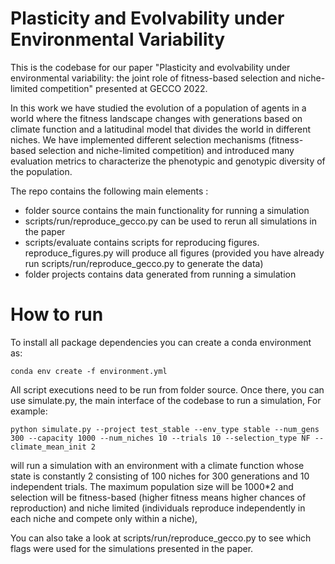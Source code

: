 # Plasticity and Evolvability under Environmental Variability

This is the codebase for our paper "Plasticity and evolvability under environmental variability: the joint role of fitness-based selection and niche-limited competition" presented at GECCO 2022. 

In this work we have studied the evolution of a population of agents in a world where the fitness landscape changes with generations based on climate function and a latitudinal model that divides the world in different niches. We have implemented different selection mechanisms (fitness-based selection and niche-limited competition) and introduced many evaluation metrics to characterize the phenotypic and genotypic diversity of the population.

The repo contains the following main elements :

* folder source contains the main functionality for running a simulation
* scripts/run/reproduce_gecco.py can be used to rerun all simulations in the paper
* scripts/evaluate contains scripts for reproducing figures. reproduce_figures.py will produce all figures (provided you have already run scripts/run/reproduce_gecco.py to generate the data)
* folder projects contains data generated from running a simulation

# How to run

To install all package dependencies you can create a conda environment as:

`conda env create -f environment.yml`

All script executions need to be run from folder source. Once there, you can use simulate.py, the main interface of the codebase to run a simulation, For example:

`python simulate.py --project test_stable --env_type stable --num_gens 300 --capacity 1000 --num_niches 10 --trials 10 --selection_type NF --climate_mean_init 2`

will run a simulation with an environment with a climate function whose state is constantly 2 consisting of 100 niches for 300 generations and 10 independent trials. The maximum population size will be 1000*2 and selection will be fitness-based (higher fitness means higher chances of reproduction) and niche limited (individuals reproduce independently in each niche and compete only within a niche),

You can also take a look at scripts/run/reproduce_gecco.py to see which flags were used for the simulations presented in the paper.


